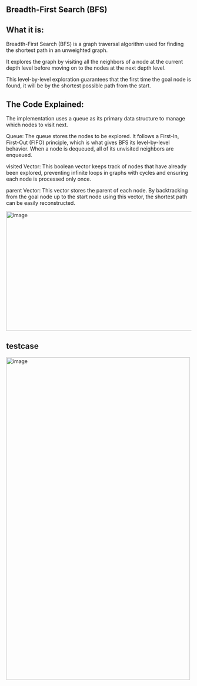Breadth-First Search (BFS)
-

What it is:
-

Breadth-First Search (BFS) is a graph traversal algorithm used for finding the shortest path in an unweighted graph. 

It explores the graph by visiting all the neighbors of a node at the current depth level before moving on to the nodes at the next depth level. 

This level-by-level exploration guarantees that the first time the goal node is found, it will be by the shortest possible path from the start.


The Code Explained:
-

The implementation uses a queue as its primary data structure to manage which nodes to visit next.


Queue: The queue stores the nodes to be explored. It follows a First-In, First-Out (FIFO) principle, which is what gives BFS its level-by-level behavior. When a node is dequeued, all of its unvisited neighbors are enqueued.


visited Vector: This boolean vector keeps track of nodes that have already been explored, preventing infinite loops in graphs with cycles and ensuring each node is processed only once.


parent Vector: This vector stores the parent of each node. By backtracking from the goal node up to the start node using this vector, the shortest path can be easily reconstructed.


<img width="848" height="324" alt="image" src="https://github.com/user-attachments/assets/c301e739-c26f-4c0a-ad0f-93d96cffc42a" />

testcase
-

<img width="500" height="874" alt="image" src="https://github.com/user-attachments/assets/d48da965-4006-40fa-95df-76c259c04db6" />

